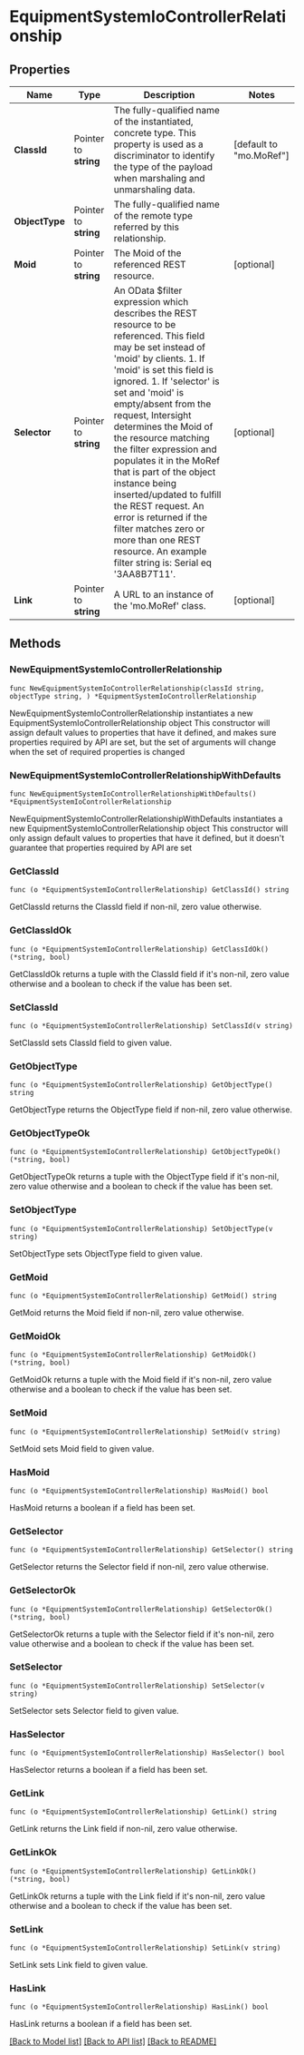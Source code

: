# EquipmentSystemIoControllerRelationship

## Properties

Name | Type | Description | Notes
------------ | ------------- | ------------- | -------------
**ClassId** | Pointer to **string** | The fully-qualified name of the instantiated, concrete type. This property is used as a discriminator to identify the type of the payload when marshaling and unmarshaling data. | [default to "mo.MoRef"]
**ObjectType** | Pointer to **string** | The fully-qualified name of the remote type referred by this relationship. | 
**Moid** | Pointer to **string** | The Moid of the referenced REST resource. | [optional] 
**Selector** | Pointer to **string** | An OData $filter expression which describes the REST resource to be referenced. This field may be set instead of &#39;moid&#39; by clients. 1. If &#39;moid&#39; is set this field is ignored. 1. If &#39;selector&#39; is set and &#39;moid&#39; is empty/absent from the request, Intersight determines the Moid of the resource matching the filter expression and populates it in the MoRef that is part of the object instance being inserted/updated to fulfill the REST request. An error is returned if the filter matches zero or more than one REST resource. An example filter string is: Serial eq &#39;3AA8B7T11&#39;. | [optional] 
**Link** | Pointer to **string** | A URL to an instance of the &#39;mo.MoRef&#39; class. | [optional] 

## Methods

### NewEquipmentSystemIoControllerRelationship

`func NewEquipmentSystemIoControllerRelationship(classId string, objectType string, ) *EquipmentSystemIoControllerRelationship`

NewEquipmentSystemIoControllerRelationship instantiates a new EquipmentSystemIoControllerRelationship object
This constructor will assign default values to properties that have it defined,
and makes sure properties required by API are set, but the set of arguments
will change when the set of required properties is changed

### NewEquipmentSystemIoControllerRelationshipWithDefaults

`func NewEquipmentSystemIoControllerRelationshipWithDefaults() *EquipmentSystemIoControllerRelationship`

NewEquipmentSystemIoControllerRelationshipWithDefaults instantiates a new EquipmentSystemIoControllerRelationship object
This constructor will only assign default values to properties that have it defined,
but it doesn't guarantee that properties required by API are set

### GetClassId

`func (o *EquipmentSystemIoControllerRelationship) GetClassId() string`

GetClassId returns the ClassId field if non-nil, zero value otherwise.

### GetClassIdOk

`func (o *EquipmentSystemIoControllerRelationship) GetClassIdOk() (*string, bool)`

GetClassIdOk returns a tuple with the ClassId field if it's non-nil, zero value otherwise
and a boolean to check if the value has been set.

### SetClassId

`func (o *EquipmentSystemIoControllerRelationship) SetClassId(v string)`

SetClassId sets ClassId field to given value.


### GetObjectType

`func (o *EquipmentSystemIoControllerRelationship) GetObjectType() string`

GetObjectType returns the ObjectType field if non-nil, zero value otherwise.

### GetObjectTypeOk

`func (o *EquipmentSystemIoControllerRelationship) GetObjectTypeOk() (*string, bool)`

GetObjectTypeOk returns a tuple with the ObjectType field if it's non-nil, zero value otherwise
and a boolean to check if the value has been set.

### SetObjectType

`func (o *EquipmentSystemIoControllerRelationship) SetObjectType(v string)`

SetObjectType sets ObjectType field to given value.


### GetMoid

`func (o *EquipmentSystemIoControllerRelationship) GetMoid() string`

GetMoid returns the Moid field if non-nil, zero value otherwise.

### GetMoidOk

`func (o *EquipmentSystemIoControllerRelationship) GetMoidOk() (*string, bool)`

GetMoidOk returns a tuple with the Moid field if it's non-nil, zero value otherwise
and a boolean to check if the value has been set.

### SetMoid

`func (o *EquipmentSystemIoControllerRelationship) SetMoid(v string)`

SetMoid sets Moid field to given value.

### HasMoid

`func (o *EquipmentSystemIoControllerRelationship) HasMoid() bool`

HasMoid returns a boolean if a field has been set.

### GetSelector

`func (o *EquipmentSystemIoControllerRelationship) GetSelector() string`

GetSelector returns the Selector field if non-nil, zero value otherwise.

### GetSelectorOk

`func (o *EquipmentSystemIoControllerRelationship) GetSelectorOk() (*string, bool)`

GetSelectorOk returns a tuple with the Selector field if it's non-nil, zero value otherwise
and a boolean to check if the value has been set.

### SetSelector

`func (o *EquipmentSystemIoControllerRelationship) SetSelector(v string)`

SetSelector sets Selector field to given value.

### HasSelector

`func (o *EquipmentSystemIoControllerRelationship) HasSelector() bool`

HasSelector returns a boolean if a field has been set.

### GetLink

`func (o *EquipmentSystemIoControllerRelationship) GetLink() string`

GetLink returns the Link field if non-nil, zero value otherwise.

### GetLinkOk

`func (o *EquipmentSystemIoControllerRelationship) GetLinkOk() (*string, bool)`

GetLinkOk returns a tuple with the Link field if it's non-nil, zero value otherwise
and a boolean to check if the value has been set.

### SetLink

`func (o *EquipmentSystemIoControllerRelationship) SetLink(v string)`

SetLink sets Link field to given value.

### HasLink

`func (o *EquipmentSystemIoControllerRelationship) HasLink() bool`

HasLink returns a boolean if a field has been set.


[[Back to Model list]](../README.md#documentation-for-models) [[Back to API list]](../README.md#documentation-for-api-endpoints) [[Back to README]](../README.md)


